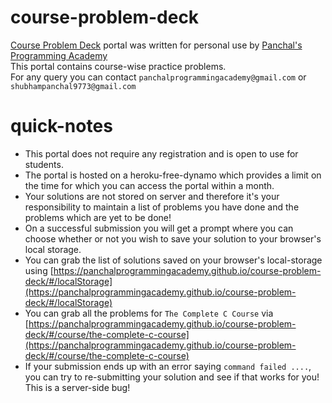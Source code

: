 # course-problem-deck
[Course Problem Deck](https://panchalprogrammingacademy.github.io/course-problem-deck/) portal was written for personal use by [Panchal's Programming Academy](https://panchalprogrammingacademy.github.io/panchalprogrammingacademy)  
This portal contains course-wise practice problems.  
For any query you can contact `panchalprogrammingacademy@gmail.com` or `shubhampanchal9773@gmail.com`  

# quick-notes
- This portal does not require any registration and is open to use for students.  
- The portal is hosted on a heroku-free-dynamo which provides a limit on the time for which you can access the portal within a month.  
- Your solutions are not stored on server and therefore it's your responsibility to maintain a list of problems you have done and the problems which are yet to be done!  
- On a successful submission you will get a prompt where you can choose whether or not you wish to save your solution to your browser's local storage.  
- You can grab the list of solutions saved on your browser's local-storage using [https://panchalprogrammingacademy.github.io/course-problem-deck/#/localStorage](https://panchalprogrammingacademy.github.io/course-problem-deck/#/localStorage)  
- You can grab all the problems for `The Complete C Course` via [https://panchalprogrammingacademy.github.io/course-problem-deck/#/course/the-complete-c-course](https://panchalprogrammingacademy.github.io/course-problem-deck/#/course/the-complete-c-course)  
- If your submission ends up with an error saying `command failed ....`, you can try to re-submitting your solution and see if that works for you! This is a server-side bug!
